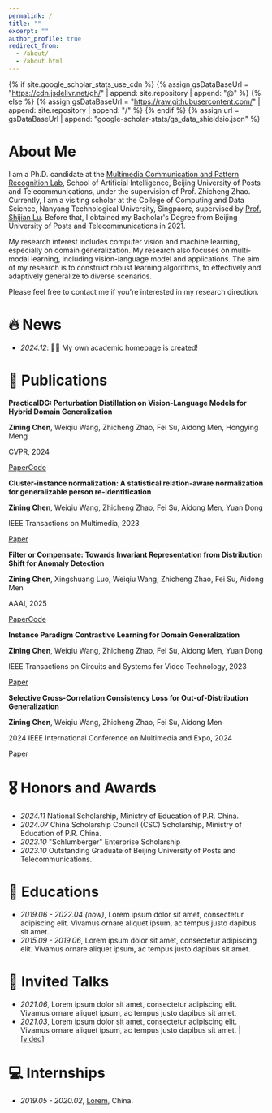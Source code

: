 ```yaml
---
permalink: /
title: ""
excerpt: ""
author_profile: true
redirect_from: 
  - /about/
  - /about.html
---
```


{% if site.google_scholar_stats_use_cdn %}
{% assign gsDataBaseUrl = "https://cdn.jsdelivr.net/gh/" | append: site.repository | append: "@" %}
{% else %}
{% assign gsDataBaseUrl = "https://raw.githubusercontent.com/" | append: site.repository | append: "/" %}
{% endif %}
{% assign url = gsDataBaseUrl | append: "google-scholar-stats/gs_data_shieldsio.json" %}

<span class='anchor' id='about-me'></span>

# About Me

I am a Ph.D. candidate at the [Multimedia Communication and Pattern Recognition Lab](https://mcprl.com/), School of Artificial Intelligence, Beijing University of Posts and Telecommunications, under the supervision of Prof. Zhicheng Zhao. Currently, I am a visiting scholar at the College of Computing and Data Science, Nanyang Technological University, Singpaore, supervised by [Prof. Shijian Lu](https://personal.ntu.edu.sg/shijian.lu/). Before that, I obtained my Bacholar's Degree from Beijing University of Posts and Telecommunications in 2021.

My research interest includes computer vision and machine learning, especially on domain generalization. My research also focuses on multi-modal learning, including vision-language model and applications. The aim of my research is to construct robust learning algorithms, to effectively and adaptively generalize to diverse scenarios.

Please feel free to contact me if you're interested in my research direction.


# 🔥 News 
- *2024.12*: 🎉🎉 My own academic homepage is created!

# 📝 Publications 

**PracticalDG: Perturbation Distillation on Vision-Language Models for Hybrid Domain Generalization**

**Zining Chen**, Weiqiu Wang, Zhicheng Zhao, Fei Su, Aidong Men, Hongying Meng
  
CVPR, 2024

[Paper](https://openaccess.thecvf.com/content/CVPR2024/papers/Chen_PracticalDG_Perturbation_Distillation_on_Vision-Language_Models_for_Hybrid_Domain_Generalization_CVPR_2024_paper.pdf)[Code](https://github.com/znchen666/HDG)



**Cluster-instance normalization: A statistical relation-aware normalization for generalizable person re-identification**

**Zining Chen**, Weiqiu Wang, Zhicheng Zhao, Fei Su, Aidong Men, Yuan Dong
  
IEEE Transactions on Multimedia, 2023

[Paper](https://ieeexplore.ieee.org/document/10243072)



**Filter or Compensate: Towards Invariant Representation from Distribution Shift for Anomaly Detection**

**Zining Chen**, Xingshuang Luo, Weiqiu Wang, Zhicheng Zhao, Fei Su, Aidong Men
  
AAAI, 2025

[Paper](https://arxiv.org/abs/2412.10115)[Code](https://github.com/znchen666/FiCo)



**Instance Paradigm Contrastive Learning for Domain Generalization**

**Zining Chen**, Weiqiu Wang, Zhicheng Zhao, Fei Su, Aidong Men, Yuan Dong
  
IEEE Transactions on Circuits and Systems for Video Technology, 2023

[Paper](https://ieeexplore.ieee.org/document/10163491/)



**Selective Cross-Correlation Consistency Loss for Out-of-Distribution Generalization**

**Zining Chen**, Weiqiu Wang, Zhicheng Zhao, Fei Su, Aidong Men
  
2024 IEEE International Conference on Multimedia and Expo, 2024

[Paper](https://ieeexplore.ieee.org/document/10688222/)


# 🎖 Honors and Awards
- *2024.11* National Scholarship, Ministry of Education of P.R. China.
- *2024.07* China Scholarship Council (CSC) Scholarship, Ministry of Education of P.R. China.
- *2023.10* "Schlumberger" Enterprise Scholarship
- *2023.10* Outstanding Graduate of Beijing University of Posts and Telecommunications.


# 📖 Educations
- *2019.06 - 2022.04 (now)*, Lorem ipsum dolor sit amet, consectetur adipiscing elit. Vivamus ornare aliquet ipsum, ac tempus justo dapibus sit amet. 
- *2015.09 - 2019.06*, Lorem ipsum dolor sit amet, consectetur adipiscing elit. Vivamus ornare aliquet ipsum, ac tempus justo dapibus sit amet. 

# 💬 Invited Talks
- *2021.06*, Lorem ipsum dolor sit amet, consectetur adipiscing elit. Vivamus ornare aliquet ipsum, ac tempus justo dapibus sit amet. 
- *2021.03*, Lorem ipsum dolor sit amet, consectetur adipiscing elit. Vivamus ornare aliquet ipsum, ac tempus justo dapibus sit amet.  \| [\[video\]](https://github.com/)

# 💻 Internships
- *2019.05 - 2020.02*, [Lorem](https://github.com/), China.
